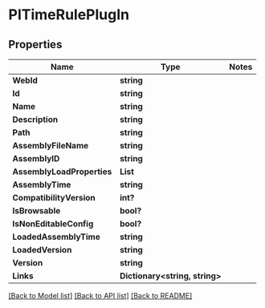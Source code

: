 # PITimeRulePlugIn

## Properties
Name | Type | Notes
------------ | ------------- | -------------
**WebId** | **string**
**Id** | **string**
**Name** | **string**
**Description** | **string**
**Path** | **string**
**AssemblyFileName** | **string**
**AssemblyID** | **string**
**AssemblyLoadProperties** | **List<string>**
**AssemblyTime** | **string**
**CompatibilityVersion** | **int?**
**IsBrowsable** | **bool?**
**IsNonEditableConfig** | **bool?**
**LoadedAssemblyTime** | **string**
**LoadedVersion** | **string**
**Version** | **string**
**Links** | **Dictionary<string, string>**

[[Back to Model list]](../../README.md#documentation-for-models) [[Back to API list]](../../README.md#documentation-for-api-endpoints) [[Back to README]](../../README.md)
